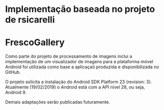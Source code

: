# Implementação baseada no projeto de rsicarelli
# FrescoGallery

Como parte do projeto de processamento de imagens inclui a implementação de um visualizador de imagens para a plataforma móvel Android foi utilizada como base a aplicaçaõ produzida e disponibilizada no GitHub.

O projeto solicita a instalação do Android SDK Platform 23 (revision: 3). Atualmente (19/02/2019) o Android está com a API nível 28, ou seja, Android 9.

Demais adaptações serão publicadas futuramente.
